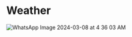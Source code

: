 # Weather
![WhatsApp Image 2024-03-08 at 4 36 03 AM](https://github.com/fatinyy/WeatherApp/assets/159036863/5af122e7-3d3a-4a54-a78c-ef73f2368ca1)
